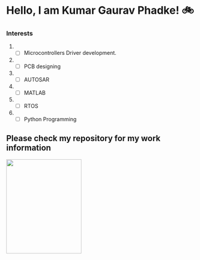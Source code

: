 # Hello, I am Kumar Gaurav Phadke! :bike: 

### Interests

1) - [ ] Microcontrollers Driver development. 
2) - [ ] PCB designing
3) - [ ] AUTOSAR   
4) - [ ] MATLAB    
5) - [ ] RTOS     
6) - [ ] Python Programming 
 
 ## Please check my repository for my work information
 <img src="https://user-images.githubusercontent.com/54667428/141113717-64117ae9-0f5d-459c-854a-293a6d2d2100.gif" align="Center" width="200" height = "250">

 

